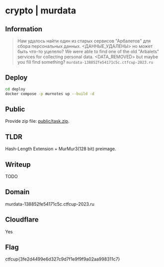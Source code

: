 # crypto | murdata

## Information

> Нам удалось найти один из старых сервисов "Арбалетов" для сбора персональных данных. <ДАННЫЕ_УДАЛЕНЫ> но может быть что-то уцелело?
> We were able to find one of the old "Arbalets" services for collecting personal data. <DATA_REMOVED> but maybe you fill find something?
> `murdata-138852fe54171c5c.ctfcup-2023.ru`

## Deploy

```sh
cd deploy
docker compose -p murnotes up --build -d
```

## Public

Provide zip file: [public/task.zip](public/task.zip).

## TLDR

Hash-Length Extension + MurMur3(128 bit) preimage.

## Writeup

TODO

## Domain

murdata-138852fe54171c5c.ctfcup-2023.ru


## Cloudflare

Yes

## Flag

ctfcup{3fe2d4499e6d327c9d7f1e9f9f9a02aa998311c7}